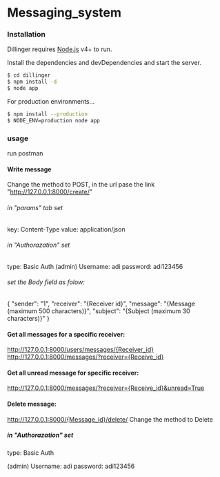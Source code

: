 # Messaging_system
 
### Installation

Dillinger requires [Node.js](https://nodejs.org/) v4+ to run.

Install the dependencies and devDependencies and start the server.

```sh
$ cd dillinger
$ npm install -d
$ node app
```

For production environments...

```sh
$ npm install --production
$ NODE_ENV=production node app
```

### usage

run postman

#### Write message
Change the method to POST, in the url pase the link "http://127.0.0.1:8000/create/"

###### in "params" tab set 
key: Content-Type 
value: application/json
###### in "Authorazation" set
type: Basic Auth
(admin)
Username: adi
password: adi123456

###### set the Body field as folow:

{
    "sender": "1",
    "receiver": "{Receiver id}",
    "message": "{Message (maximum 500 characters)}",
    "subject": "{Subject (maximum 30 characters)}"
}

#### Get all messages for a specific receiver:
http://127.0.0.1:8000/users/messages/{Receiver_id}
http://127.0.0.1:8000/messages/?receiver={Receive_id}

#### Get all unread message for specific receiver:
http://127.0.0.1:8000/messages/?receiver={Receive_id}&unread=True 

#### Delete message:
http://127.0.0.1:8000/{Message_id}/delete/
Change the method to Delete

##### in "Authorazation" set
type: Basic Auth

(admin)
Username: adi
password: adi123456





